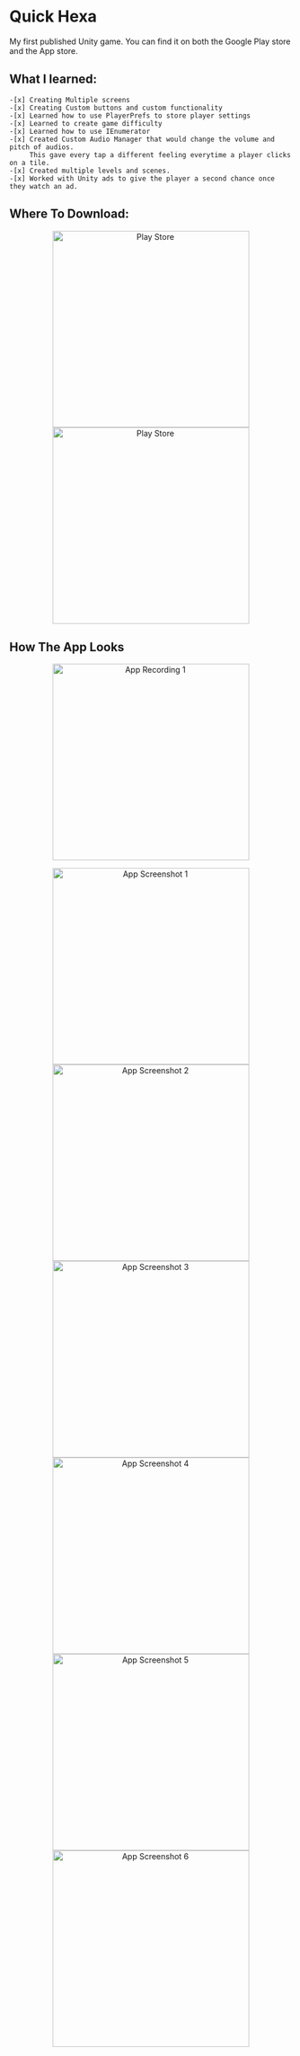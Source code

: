 # Quick Hexa

My first published Unity game. You can find it on both the Google Play store and the App store. 

## What I learned:

	-[x] Creating Multiple screens
	-[x] Creating Custom buttons and custom functionality
	-[x] Learned how to use PlayerPrefs to store player settings
	-[x] Learned to create game difficulty
	-[x] Learned how to use IEnumerator
	-[x] Created Custom Audio Manager that would change the volume and pitch of audios. 
	     This gave every tap a different feeling everytime a player clicks on a tile.
	-[x] Created multiple levels and scenes.
	-[x] Worked with Unity ads to give the player a second chance once they watch an ad.

## Where To Download:

<p align="center">
  <a href="https://apps.apple.com/us/app/quick-hexa/id1507723904">
    <img src="https://github.com/bolagadalla/Quick_Hexa/blob/main/Screenshots/AppStore.png?raw=true" width="350" title="Play Store">
  </a>
  <a href="https://play.google.com/store/apps/details?id=com.AMFUNNYGAMES.QuickHexa">
    <img src="https://github.com/bolagadalla/Quick_Hexa/blob/main/Screenshots/GooglePlay.png?raw=true" width="350" title="Play Store">
  </a>
</p>

## How The App Looks

<p align="center">
  <img src="https://github.com/bolagadalla/Quick_Hexa/blob/main/Screenshots/gameplay001.gif?raw=true" width="350" title="App Recording 1">
</p>
<p align="center">
  <img src="https://github.com/bolagadalla/Quick_Hexa/blob/main/Screenshots/Screenshot_1.jpg?raw=true" width="350" title="App Screenshot 1">
  <img src="https://github.com/bolagadalla/Quick_Hexa/blob/main/Screenshots/Screenshot_2.jpg?raw=true" width="350" title="App Screenshot 2">
  <img src="https://github.com/bolagadalla/Quick_Hexa/blob/main/Screenshots/Screenshot_3.jpg?raw=true" width="350" title="App Screenshot 3">
  <img src="https://github.com/bolagadalla/Quick_Hexa/blob/main/Screenshots/Screenshot_4.jpg?raw=true" width="350" title="App Screenshot 4">
  <img src="https://github.com/bolagadalla/Quick_Hexa/blob/main/Screenshots/Screenshot_5.jpg?raw=true" width="350" title="App Screenshot 5">
  <img src="https://github.com/bolagadalla/Quick_Hexa/blob/main/Screenshots/Screenshot_6.jpg?raw=true" width="350" title="App Screenshot 6">
</p>
